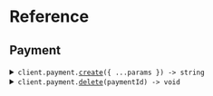 # Reference

## Payment

<details><summary><code>client.payment.<a href="/src/api/resources/payment/client/Client.ts">create</a>({ ...params }) -> string</code></summary>
<dl>
<dd>

#### 🔌 Usage

<dl>
<dd>

<dl>
<dd>

```typescript
await client.payment.create({
    amount: 1,
    currency: "USD",
});
```

</dd>
</dl>
</dd>
</dl>

#### ⚙️ Parameters

<dl>
<dd>

<dl>
<dd>

**request:** `SeedIdempotencyHeaders.CreatePaymentRequest`

</dd>
</dl>

<dl>
<dd>

**requestOptions:** `Payment.IdempotentRequestOptions`

</dd>
</dl>
</dd>
</dl>

</dd>
</dl>
</details>

<details><summary><code>client.payment.<a href="/src/api/resources/payment/client/Client.ts">delete</a>(paymentId) -> void</code></summary>
<dl>
<dd>

#### 🔌 Usage

<dl>
<dd>

<dl>
<dd>

```typescript
await client.payment.delete("string");
```

</dd>
</dl>
</dd>
</dl>

#### ⚙️ Parameters

<dl>
<dd>

<dl>
<dd>

**paymentId:** `string`

</dd>
</dl>

<dl>
<dd>

**requestOptions:** `Payment.RequestOptions`

</dd>
</dl>
</dd>
</dl>

</dd>
</dl>
</details>
